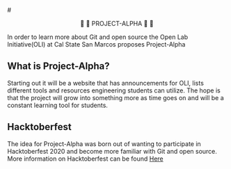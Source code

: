#<div align="center"> :space_invader: :space_invader: PROJECT-ALPHA  :space_invader: :space_invader:</div>

In order to learn more about Git and open source the Open Lab Initiative(OLI) at Cal State San Marcos proposes Project-Alpha

## What is Project-Alpha?
Starting out it will be a website that has announcements for OLI, lists different tools and resources engineering students can utilize. The hope is that the project will grow into something more as time goes on and will be a constant learning tool for students.

## Hacktoberfest
The idea for Project-Alpha was born out of wanting to participate in Hacktoberfest 2020 and become more familiar with Git and open source.
More information on Hacktoberfest can be found [Here](https://hacktoberfest.digitalocean.com/)
